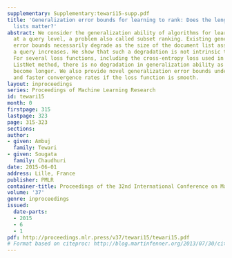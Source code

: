 ```yaml
---
supplementary: Supplementary:tewari15-supp.pdf
title: 'Generalization error bounds for learning to rank: Does the length of document
  lists matter?'
abstract: We consider the generalization ability of algorithms for learning to rank
  at a query level, a problem also called subset ranking. Existing generalization
  error bounds necessarily degrade as the size of the document list associated with
  a query increases. We show that such a degradation is not intrinsic to the problem.
  For several loss functions, including the cross-entropy loss used in the well known
  ListNet method, there is no degradation in generalization ability as document lists
  become longer. We also provide novel generalization error bounds under \ell_1 regularization
  and faster convergence rates if the loss function is smooth.
layout: inproceedings
series: Proceedings of Machine Learning Research
id: tewari15
month: 0
firstpage: 315
lastpage: 323
page: 315-323
sections: 
author:
- given: Ambuj
  family: Tewari
- given: Sougata
  family: Chaudhuri
date: 2015-06-01
address: Lille, France
publisher: PMLR
container-title: Proceedings of the 32nd International Conference on Machine Learning
volume: '37'
genre: inproceedings
issued:
  date-parts:
  - 2015
  - 6
  - 1
pdf: http://proceedings.mlr.press/v37/tewari15/tewari15.pdf
# Format based on citeproc: http://blog.martinfenner.org/2013/07/30/citeproc-yaml-for-bibliographies/
---
```

